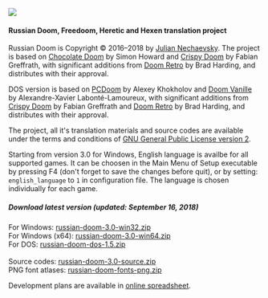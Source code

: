![](http://jnechaevsky.users.sourceforge.net/projects/rusdoom/files/russian_doom_git.png)

#### Russian Doom, Freedoom, Heretic and Hexen translation project 

Russian Doom is Copyright &copy; 2016&ndash;2018 by [Julian Nechaevsky](http://jnechaevsky.users.sourceforge.net/author.html). The project is based on [Chocolate Doom](https://www.chocolate-doom.org) by Simon Howard and [Crispy Doom](http://fabiangreffrath.github.io/crispy-doom) by Fabian Greffrath, with significant additions from [Doom Retro](http://doomretro.com) by Brad Harding, and distributes with their approval.

DOS version is based on [PCDoom](https://github.com/nukeykt/PCDoom-v2) by Alexey Khokholov and [Doom Vanille](https://github.com/AXDOOMER/doom-vanille) by Alexandre-Xavier Labonté-Lamoureux, with significant additions from [Crispy Doom](http://fabiangreffrath.github.io/crispy-doom) by Fabian Greffrath and [Doom Retro](http://doomretro.com) by Brad Harding, and distributes with their approval. 

The project, all it's translation materials and source codes are available under the terms and conditions of [GNU General Public License version 2](https://github.com/JNechaevsky/russian-doom/blob/master/LICENSE.txt).

Starting from version 3.0 for Windows, English language is availbe for all supported games. It can be choosen in the Main Menu of Setup executable by pressing F4 (don't forget to save the changes before quit), or by setting: `english_language` to `1` in configuration file. The language is chosen individually for each game.

##### Download latest version (updated: September 16, 2018)

For Windows: [russian-doom-3.0-win32.zip](https://sourceforge.net/projects/jnechaevsky/files/Russian%20Doom/3.0/russian-doom-3.0-win32.zip/download)<br />
For Windows (x64): [russian-doom-3.0-win64.zip](https://sourceforge.net/projects/jnechaevsky/files/Russian%20Doom/3.0/russian-doom-3.0-win64.zip/download)<br />
For DOS: [russian-doom-dos-1.5.zip](https://sourceforge.net/projects/jnechaevsky/files/Russian%20Doom%20for%20DOS/1.5/russian-doom-dos-1.5.zip/download)<br /><br />
Source codes: [russian-doom-3.0-source.zip](https://sourceforge.net/projects/jnechaevsky/files/Russian%20Doom/3.0/russian-doom-3.0-source.zip/download)<br />
PNG font atlases: [russian-doom-fonts-png.zip](https://sourceforge.net/projects/jnechaevsky/files/PNG%20Fonts/russian-doom-fonts-png.zip/download)

Development plans are available in [online spreadsheet](https://docs.google.com/spreadsheets/d/1fID4Dds3SldQwun0npaH22BC7jRvJIj8oQzyK8iJkjQ/edit?usp=sharing).
